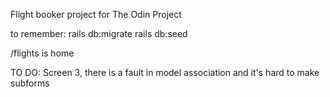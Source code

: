 Flight booker project for The Odin Project

to remember:
rails db:migrate
rails db:seed

/flights is home

TO DO:
Screen 3, there is a fault in model association and it's hard to make subforms